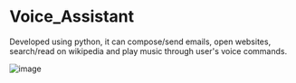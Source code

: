 # Voice_Assistant

Developed using python, it can compose/send emails, open websites, search/read on wikipedia and play music through user's voice commands.

![image](https://user-images.githubusercontent.com/104121811/232722612-3ec8dc47-bd4c-4ad1-b52a-9aa109de5095.png)
